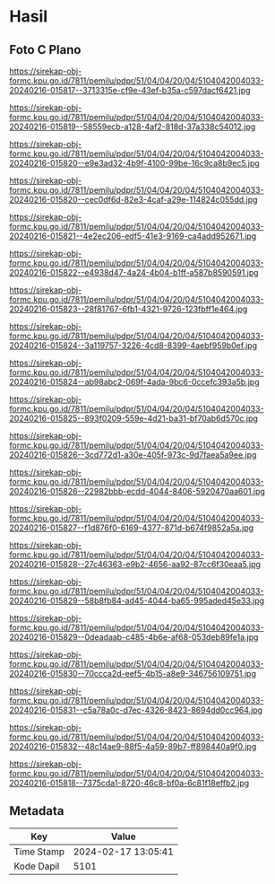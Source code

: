 # Hasil

## Foto C Plano

https://sirekap-obj-formc.kpu.go.id/7811/pemilu/pdpr/51/04/04/20/04/5104042004033-20240216-015817--3713315e-cf9e-43ef-b35a-c597dacf6421.jpg

https://sirekap-obj-formc.kpu.go.id/7811/pemilu/pdpr/51/04/04/20/04/5104042004033-20240216-015819--58559ecb-a128-4af2-818d-37a338c54012.jpg

https://sirekap-obj-formc.kpu.go.id/7811/pemilu/pdpr/51/04/04/20/04/5104042004033-20240216-015820--e9e3ad32-4b9f-4100-99be-16c9ca8b9ec5.jpg

https://sirekap-obj-formc.kpu.go.id/7811/pemilu/pdpr/51/04/04/20/04/5104042004033-20240216-015820--cec0df6d-82e3-4caf-a29e-114824c055dd.jpg

https://sirekap-obj-formc.kpu.go.id/7811/pemilu/pdpr/51/04/04/20/04/5104042004033-20240216-015821--4e2ec206-edf5-41e3-9169-ca4add952671.jpg

https://sirekap-obj-formc.kpu.go.id/7811/pemilu/pdpr/51/04/04/20/04/5104042004033-20240216-015822--e4938d47-4a24-4b04-b1ff-a587b8590591.jpg

https://sirekap-obj-formc.kpu.go.id/7811/pemilu/pdpr/51/04/04/20/04/5104042004033-20240216-015823--28f81767-6fb1-4321-9726-123fbff1e464.jpg

https://sirekap-obj-formc.kpu.go.id/7811/pemilu/pdpr/51/04/04/20/04/5104042004033-20240216-015824--3a119757-3226-4cd8-8399-4aebf959b0ef.jpg

https://sirekap-obj-formc.kpu.go.id/7811/pemilu/pdpr/51/04/04/20/04/5104042004033-20240216-015824--ab98abc2-069f-4ada-9bc6-0ccefc393a5b.jpg

https://sirekap-obj-formc.kpu.go.id/7811/pemilu/pdpr/51/04/04/20/04/5104042004033-20240216-015825--893f0209-559e-4d21-ba31-bf70ab6d570c.jpg

https://sirekap-obj-formc.kpu.go.id/7811/pemilu/pdpr/51/04/04/20/04/5104042004033-20240216-015826--3cd772d1-a30e-405f-973c-9d7faea5a9ee.jpg

https://sirekap-obj-formc.kpu.go.id/7811/pemilu/pdpr/51/04/04/20/04/5104042004033-20240216-015826--22982bbb-ecdd-4044-8406-5920470aa601.jpg

https://sirekap-obj-formc.kpu.go.id/7811/pemilu/pdpr/51/04/04/20/04/5104042004033-20240216-015827--f1d876f0-6169-4377-871d-b674f9852a5a.jpg

https://sirekap-obj-formc.kpu.go.id/7811/pemilu/pdpr/51/04/04/20/04/5104042004033-20240216-015828--27c46363-e9b2-4656-aa92-87cc6f30eaa5.jpg

https://sirekap-obj-formc.kpu.go.id/7811/pemilu/pdpr/51/04/04/20/04/5104042004033-20240216-015829--58b8fb84-ad45-4044-ba65-995aded45e33.jpg

https://sirekap-obj-formc.kpu.go.id/7811/pemilu/pdpr/51/04/04/20/04/5104042004033-20240216-015829--0deadaab-c485-4b6e-af68-053deb89fe1a.jpg

https://sirekap-obj-formc.kpu.go.id/7811/pemilu/pdpr/51/04/04/20/04/5104042004033-20240216-015830--70ccca2d-eef5-4b15-a8e9-346756109751.jpg

https://sirekap-obj-formc.kpu.go.id/7811/pemilu/pdpr/51/04/04/20/04/5104042004033-20240216-015831--c5a78a0c-d7ec-4326-8423-8694dd0cc964.jpg

https://sirekap-obj-formc.kpu.go.id/7811/pemilu/pdpr/51/04/04/20/04/5104042004033-20240216-015832--48c14ae9-88f5-4a59-89b7-ff898440a9f0.jpg

https://sirekap-obj-formc.kpu.go.id/7811/pemilu/pdpr/51/04/04/20/04/5104042004033-20240216-015818--7375cda1-8720-46c8-bf0a-6c81f18effb2.jpg


## Metadata

| Key        | Value               |
| ---------- | ------------------- |
| Time Stamp | 2024-02-17 13:05:41 |
| Kode Dapil | 5101                |




